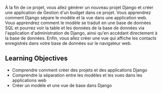 À la fin de ce projet, vous allez générer un nouveau projet Django et créer une application de Gestion d'un budget dans ce projet. Vous apprendrez comment Django sépare le modèle et la vue dans une application web. Vous apprendrez comment le modèle se traduit en une base de données SQL et pourrez voir la table et les données de la base de données via l'application d'administration de Django, ainsi qu'en accédant directement à la base de données. Enfin, vous allez créer une vue qui affiche les contacts enregistrés dans votre base de données sur le navigateur web.

## Learning Objectives

- Comprendre comment créer des projets et des applications Django
- Comprendre la séparation entre les modèles et les vues dans les applications web
- Créer un modèle et une vue de base dans Django

